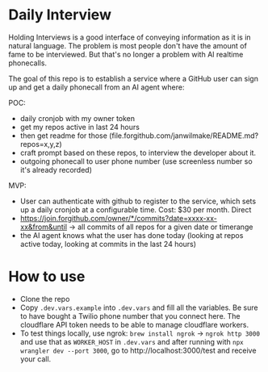 # Daily Interview

Holding Interviews is a good interface of conveying information as it is in natural language. The problem is most people don't have the amount of fame to be interviewed. But that's no longer a problem with AI realtime phonecalls.

The goal of this repo is to establish a service where a GitHub user can sign up and get a daily phonecall from an AI agent where:

POC:

- daily cronjob with my owner token
- get my repos active in last 24 hours
- then get readme for those (file.forgithub.com/janwilmake/README.md?repos=x,y,z)
- craft prompt based on these repos, to interview the developer about it.
- outgoing phonecall to user phone number (use screenless number so it's already recorded)

MVP:

- User can authenticate with github to register to the service, which sets up a daily cronjob at a configurable time. Cost: $30 per month. Direct
- https://join.forgithub.com/owner/*/commits?date=xxxx-xx-xx&from&until -> all commits of all repos for a given date or timerange
- the AI agent knows what the user has done today (looking at repos active today, looking at commits in the last 24 hours)

# How to use

- Clone the repo
- Copy `.dev.vars.example` into `.dev.vars` and fill all the variables. Be sure to have bought a Twilio phone number that you connect here. The cloudflare API token needs to be able to manage cloudflare workers.
- To test things locally, use ngrok: `brew install ngrok` -> `ngrok http 3000` and use that as `WORKER_HOST` in `.dev.vars` and after running with `npx wrangler dev --port 3000`, go to http://localhost:3000/test and receive your call.
